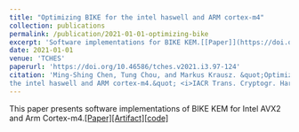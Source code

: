 ```yaml
---
title: "Optimizing BIKE for the intel haswell and ARM cortex-m4"
collection: publications
permalink: /publication/2021-01-01-optimizing-bike
excerpt: 'Software implementations for BIKE KEM.[[Paper]](https://doi.org/10.46586/tches.v2021.i3.97-124)[[Artifact]](https://artifacts.iacr.org/tches/2021/a12/)[[code]](https://github.com/pqcryptotw/bike-ches2021)[[pre-recorded talk]](https://www.youtube.com/watch?v=vgK5BKBYP_I&list=PLeeS-3Ml-rpp6lyRabcegfAtSSQJ964x5&index=98)'
date: 2021-01-01
venue: 'TCHES'
paperurl: 'https://doi.org/10.46586/tches.v2021.i3.97-124'
citation: 'Ming-Shing Chen, Tung Chou, and Markus Krausz. &quot;Optimizing BIKE for
the intel haswell and ARM cortex-m4.&quot; <i>IACR Trans. Cryptogr. Hardw. Embed. Syst.</i> 2021(3):97–124, 2021.'
---
```

This paper presents software implementations of BIKE KEM for Intel AVX2 and Arm Cortex-m4.[[Paper]](https://doi.org/10.46586/tches.v2021.i3.97-124)[[Artifact]](https://artifacts.iacr.org/tches/2021/a12/)[[code]](https://github.com/pqcryptotw/bike-ches2021)



